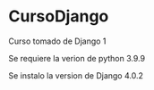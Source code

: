 # CursoDjango
Curso tomado de Django 1

Se requiere la verion de python 3.9.9

Se instalo la version de Django 4.0.2




